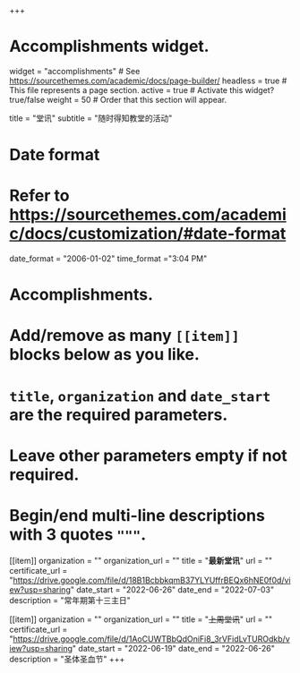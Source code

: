 +++
# Accomplishments widget.
widget = "accomplishments"  # See https://sourcethemes.com/academic/docs/page-builder/
headless = true  # This file represents a page section.
active = true  # Activate this widget? true/false
weight = 50  # Order that this section will appear.

title = "堂讯"
subtitle = "随时得知教堂的活动"

# Date format
#   Refer to https://sourcethemes.com/academic/docs/customization/#date-format
date_format = "2006-01-02"
time_format ="3:04 PM"

# Accomplishments.
#   Add/remove as many `[[item]]` blocks below as you like.
#   `title`, `organization` and `date_start` are the required parameters.
#   Leave other parameters empty if not required.
#   Begin/end multi-line descriptions with 3 quotes `"""`.

[[item]]
  organization = ""
  organization_url = ""
  title = "**最新堂讯**"
  url = ""
  certificate_url = "https://drive.google.com/file/d/18B1BcbbkqmB37YLYUffrBEQx6hNE0f0d/view?usp=sharing"
  date_start = "2022-06-26"
  date_end = "2022-07-03"
  description = "常年期第十三主日"

[[item]]
  organization = ""
  organization_url = ""
  title = "~~上周堂讯~~"
  url = ""
  certificate_url = "https://drive.google.com/file/d/1AoCUWTBbQdOniFi8_3rVFidLvTUROdkb/view?usp=sharing"
  date_start = "2022-06-19"
  date_end = "2022-06-26"
  description = "圣体圣血节"
+++
